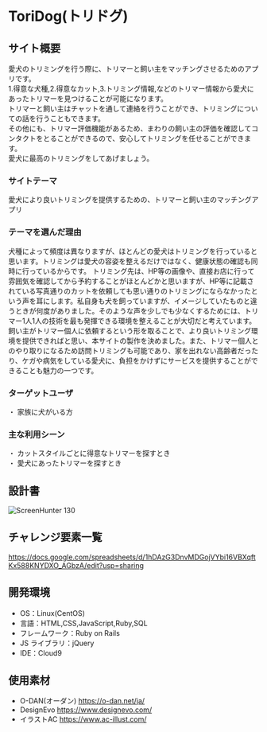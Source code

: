 # ToriDog(トリドグ)

## サイト概要

愛犬のトリミングを行う際に、トリマーと飼い主をマッチングさせるためのアプリです。<br>
1.得意な犬種,2.得意なカット,3.トリミング情報,などのトリマー情報から愛犬にあったトリマーを見つけることが可能になります。<br>
トリマーと飼い主はチャットを通して連絡を行うことができ、トリミングについての話を行うこともできます。<br>
その他にも、トリマー評価機能があるため、まわりの飼い主の評価を確認してコンタクトをとることができるので、安心してトリミングを任せることができます。<br>
愛犬に最高のトリミングをしてあげましょう。


### サイトテーマ

愛犬により良いトリミングを提供するための、トリマーと飼い主のマッチングアプリ

### テーマを選んだ理由

犬種によって頻度は異なりますが、ほとんどの愛犬はトリミングを行っていると思います。トリミングは愛犬の容姿を整えるだけではなく、健康状態の確認も同時に行っているからです。
トリミング先は、HP等の画像や、直接お店に行って雰囲気を確認してから予約することがほとんどかと思いますが、HP等に記載されている写真通りのカットを依頼しても思い通りのトリミングにならなかったという声を耳にします。私自身も犬を飼っていますが、イメージしていたものと違うときが何度がありました。そのような声を少しでも少なくするためには、トリマー1人1人の技術を最も発揮できる環境を整えることが大切だと考えています。飼い主がトリマー個人に依頼するという形を取ることで、より良いトリミング環境を提供できればと思い、本サイトの製作を決めました。また、トリマー個人とのやり取りになるため訪問トリミングも可能であり、家を出れない高齢者だったり、ケガや病気をしている愛犬に、負担をかけずにサービスを提供することができることも魅力の一つです。


### ターゲットユーザ

・ 家族に犬がいる方

### 主な利用シーン
・ カットスタイルごとに得意なトリマーを探すとき<br>
・ 愛犬にあったトリマーを探すとき

## 設計書

![ScreenHunter 130](https://user-images.githubusercontent.com/86550121/143814679-990c43dd-7531-483b-979b-06dc41e918e6.png)



## チャレンジ要素一覧

<https://docs.google.com/spreadsheets/d/1hDAzG3DnvMDGojVYbi16VBXqftKx588KNYDXO_AGbzA/edit?usp=sharing>

## 開発環境

- OS：Linux(CentOS)
- 言語：HTML,CSS,JavaScript,Ruby,SQL
- フレームワーク：Ruby on Rails
- JS ライブラリ：jQuery
- IDE：Cloud9

## 使用素材

- O-DAN(オーダン) <https://o-dan.net/ja/>
- DesignEvo <https://www.designevo.com/>
- イラストAC <https://www.ac-illust.com/>
